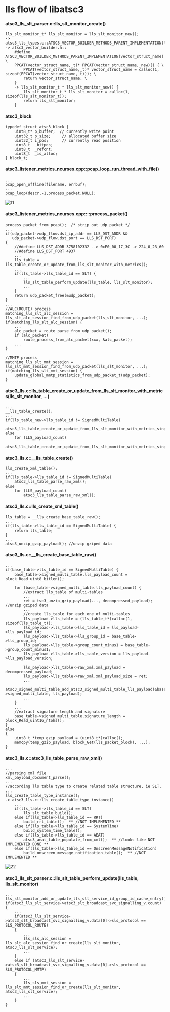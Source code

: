 # lls flow of libatsc3
#### atsc3_lls_slt_parser.c::lls_slt_monitor_create()
    lls_slt_monitor_t* lls_slt_monitor = lls_slt_monitor_new();
    -> atsc3_lls_types.c::ATSC3_VECTOR_BUILDER_METHODS_PARENT_IMPLEMENTATION(lls_slt_monitor)
    -> atsc3_vector_builder.h::
        #define ATSC3_VECTOR_BUILDER_METHODS_PARENT_IMPLEMENTATION(vector_struct_name) \
        PPCAT(vector_struct_name,_t)* PPCAT(vector_struct_name,_new)() { \
            PPCAT(vector_struct_name,_t)* vector_struct_name = calloc(1, sizeof(PPCAT(vector_struct_name,_t))); \
            return vector_struct_name; \
        }
        -> lls_slt_monitor_t * lls_slt_monitor_new() {
            lls_slt_monitor_t * lls_slt_monitor = calloc(1, sizeof(lls_slt_monitor_t));
            return lls_slt_monitor;
        }

#### atsc3_block
    typedef struct atsc3_block {
        uint8_t* p_buffer;  // currently write point
        uint32_t p_size;     // allocated buffer size
        uint32_t i_pos;      // currently read position
        uint8_t  _bitpos;
        uint8_t  _refcnt;
        uint8_t  _is_alloc;
    } block_t;

#### atsc3_listener_metrics_ncurses.cpp::pcap_loop_run_thread_with_file()
    ...
    pcap_open_offline(filename, errbuf); 
    ...
    pcap_loop(descr,-1,process_packet,NULL);

![11](/atsc3/res/lls.png)

#### atsc3_listener_metrics_ncurses.cpp::::process_packet()
    process_packet_from_pcap();  /* strip out udp packet */
    ...
    if(udp_packet->udp_flow.dst_ip_addr == LLS_DST_ADDR && 
       udp_packet->udp_flow.dst_port == LLS_DST_PORT) 
    {
        //#define LLS_DST_ADDR 3758102332 --> 0xE0_00_17_3C -> 224_0_23_60
        //#define LLS_DST_PORT 4937
        ...
        lls_table = lls_table_create_or_update_from_lls_slt_monitor_with_metrics();
        ...
        if(lls_table->lls_table_id == SLT) {
            ...
            lls_slt_table_perform_update(lls_table, lls_slt_monitor);
            ...
        }
        return udp_packet_free(&udp_packet);
    }
    ...
    //ALC(ROUTE) process
    matching_lls_slt_alc_session = lls_slt_alc_session_find_from_udp_packet(lls_slt_monitor, ...);
    if(matching_lls_slt_alc_session) {
        ...
        alc_packet = route_parse_from_udp_packet();
        if (alc_packet)
            route_process_from_alc_packet(xxx, &alc_packet);
        ...
    }
    
    //MMTP process
    matching_lls_slt_mmt_session = lls_slt_mmt_session_find_from_udp_packet(lls_slt_monitor, ...);
    if(matching_lls_slt_mmt_session) {
        update_global_mmtp_statistics_from_udp_packet_t(udp_packet);
    }

#### atsc3_lls.c::lls_table_create_or_update_from_lls_slt_monitor_with_metrics(lls_slt_monitor, ...)
    ...
    __lls_table_create();
    ...
    if(lls_table_new->lls_table_id != SignedMultiTable)
        atsc3_lls_table_create_or_update_from_lls_slt_monitor_with_metrics_single_table();
    else
        for (LLS_payload_count)
            atsc3_lls_table_create_or_update_from_lls_slt_monitor_with_metrics_single_table();

#### atsc3_lls.c::__lls_table_create()
    lls_create_xml_table();
    ...
    if(lls_table->lls_table_id != SignedMultiTable)
        atsc3_lls_table_parse_raw_xml();
    else
        for (LLS_payload_count)
            atsc3_lls_table_parse_raw_xml();

#### atsc3_lls.c::lls_create_xml_table()
    lls_table = __lls_create_base_table_raw();
    ...
    if(lls_table->lls_table_id == SignedMultiTable) {
        return lls_table;
    }
    ...
    atsc3_unzip_gzip_payload(); //unzip gziped data

#### atsc3_lls.c::__lls_create_base_table_raw()
    ...
    if(base_table->lls_table_id == SignedMultiTable) {
        base_table->signed_multi_table.lls_payload_count = block_Read_uint8_bitlen();
        
        for (base_table->signed_multi_table.lls_payload_count) {
            //extract lls_table of multi-tables
            ...
            ret = tsc3_unzip_gzip_payload(..., decompressed_payload); //unzip gziped data
            ...
            //create lls_table for each one of multi-tables
            lls_payload->lls_table = (lls_table_t*)calloc(1, sizeof(lls_table_t));
            lls_payload->lls_table->lls_table_id = lls_payload->lls_payload_id;
            lls_payload->lls_table->lls_group_id = base_table->lls_group_id;
            lls_payload->lls_table->group_count_minus1 = base_table->group_count_minus1;
            lls_payload->lls_table->lls_table_version = lls_payload->lls_payload_version;

            lls_payload->lls_table->raw_xml.xml_payload = decompressed_payload;
            lls_payload->lls_table->raw_xml.xml_payload_size = ret;
            ...
            atsc3_signed_multi_table_add_atsc3_signed_multi_table_lls_payload(&base_table->signed_multi_table, lls_payload);
            ...
        }
        ...
        //extract signature length and signature
        base_table->signed_multi_table.signature_length = block_Read_uint16_ntohs();
    }
    else
    {
        uint8_t *temp_gzip_payload = (uint8_t*)calloc();
        memcpy(temp_gzip_payload, block_Get(lls_packet_block), ...);
    }

#### atsc3_lls.c::atsc3_lls_table_parse_raw_xml()
    ...
    //parsing xml file
    xml_payload_document_parse();
    ...
    //according lls table type to create related table structure, ie SLT, ...
    lls_create_table_type_instance();
    -> atsc3_lls.c::lls_create_table_type_instance()
        ...
        if(lls_table->lls_table_id == SLT)
            lls_slt_table_build();
        else if(lls_table->lls_table_id == RRT)
            build_rrt_table();  ** //NOT IMPLEMENTED **
        else if(lls_table->lls_table_id == SystemTime)
            build_system_time_table();
        else if(lls_table->lls_table_id == AEAT)
            atsc3_aeat_table_populate_from_xml();  ** //looks like NOT IMPLEMENTED DONE **
        else if(lls_table->lls_table_id == OnscreenMessageNotification)
            build_onscreen_message_notification_table();  ** //NOT IMPLEMENTED **

![22](/atsc3/res/lls_slt.png)

#### atsc3_lls_slt_parser.c::lls_slt_table_perform_update(lls_table, lls_slt_monitor)
    ...
    lls_slt_monitor_add_or_update_lls_slt_service_id_group_id_cache_entry();
    if(atsc3_lls_slt_service->atsc3_slt_broadcast_svc_signalling_v.count) {
        ...
        if(atsc3_lls_slt_service->atsc3_slt_broadcast_svc_signalling_v.data[0]->sls_protocol == SLS_PROTOCOL_ROUTE) 
        {
            ...
            lls_sls_alc_session = lls_slt_alc_session_find_or_create(lls_slt_monitor, atsc3_lls_slt_service);
            ...
        } 
        else if (atsc3_lls_slt_service->atsc3_slt_broadcast_svc_signalling_v.data[0]->sls_protocol == SLS_PROTOCOL_MMTP)
        {
            ...
            lls_sls_mmt_session = lls_slt_mmt_session_find_or_create(lls_slt_monitor, atsc3_lls_slt_service);
            ...
        }
    } 
